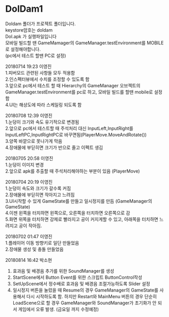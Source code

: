 ﻿# DolDam1

Doldam 폴더가 프로젝트 폴더입니다.  
keystore암호는 doldam  
Dol.apk 가 실행파일입니다  
모바일 빌드할 땐 GameMamager의 GameManager.testEnvironment를 MOBILE로 설정해야합니다.  
(pc에서 테스트 할땐 PC로 설정)  


20180714 19:23 이영진  
1.피버모드 관련된 사항들 모두 적용함  
2.인스펙터뷰에서 수치를 조정할 수 있도록 함  
3.앞으로 pc에서 테스트 할 때 Hierarchy의 GameManager 오브젝트의 GameManager.testEnvironment를 pc로 하고, 모바일 빌드를 할땐 mobile로 설정함  
4.UI는 해상도에 따라 스케일링 되도록 함  


20180708 12:39 이영진  
1.눈덩이 크기와 속도 유기적으로 변경됨  
2.앞으로 pc에서 테스트할 때 주석처리 대신 InputLeft,InputRight를 InputLeftPC,InputRightPC로 바꾸면됨(PlayerMove.MoveAndRotate())  
3.양쪽 바깥으로 못나가게 막음  
4.장애물에 부딛히면 크기가 반으로 줄고 이펙트 생김  


20180705 20:58 이영진  
1.눈덩이 이미지 변경  
2.앞으로 apk를 추출할 때 주석처리해야하는 부분이 있음 (PlayerMove)


20180704 20:19 이영진  
1.눈덩이 속도와 크기가 갈수록 커짐  
2.장애물에 부딛히면 작아지고 느려짐  
3.UI시작할 수 있게 GameState를 만들고 일시정지를 만듬 (GameManager의 GameState)  
4.이젠 왼쪽을 터치하면 왼쪽으로, 오른쪽을 터치하면 오른쪽으로 감  
5.화면 위쪽을 터치하면 강제로 빨라지고 공이 커지게할 수 있고, 아래쪽을 터치하면 느려지고 공이 작아짐.  


20180702 01:47 이영진  
1.플레이어 이동 방향키로 일단 만들었음  
2.장애물 생성 및 충돌 만들었음  


20180814 16:42 박소현
1. 효과음 및 배경음 추가를 위한 SoundManager를 생성
2. StartScene에서 Button Event를 위한 스크립트 ButtonControl작성
3. SetUpScene에서 정수배로 효과음 및 배경음 조절가능하도록 Slider 설정
4. 일시정지 버튼을 눌렀을 때 Resume의 경우 GameManager의 GameState를 사용해서 다시 시작하도록 함.
하지만 Restart와 MainMenu 버튼의 경우 단순히 LoadScene으로 할 경우 GameManager와 SoundManager가 초기화가 안 되서 게임에서 오류 발생.
(금요일 까지 수정예정)